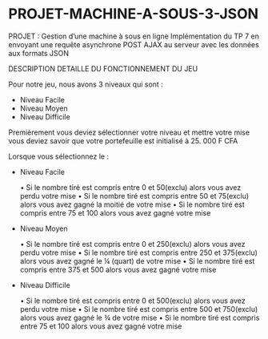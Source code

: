 # PROJET-MACHINE-A-SOUS-3-JSON
PROJET : Gestion d’une machine à sous en ligne Implémentation du TP 7 en envoyant une requête asynchrone POST AJAX au serveur avec les données aux formats JSON

DESCRIPTION DETAILLE DU FONCTIONNEMENT DU JEU

Pour notre jeu, nous avons 3 niveaux qui sont :
-	Niveau Facile
-	Niveau Moyen
-	Niveau Difficile

Premièrement vous deviez sélectionner votre niveau et mettre votre mise vous deviez savoir que votre portefeuille est initialisé à 25. 000 F CFA

Lorsque vous sélectionnez le :
-	Niveau Facile

    •	Si le nombre tiré est compris entre 0 et 50(exclu) alors vous avez perdu votre mise 
    •	Si le nombre tiré est compris entre 50 et 75(exclu) alors vous avez gagné la moitié de votre mise
    •	Si le nombre tiré est compris entre 75 et 100 alors vous avez gagné votre mise

-	Niveau Moyen 

    •	Si le nombre tiré est compris entre 0 et 250(exclu) alors vous avez perdu votre mise 
    •	Si le nombre tiré est compris entre 250 et 375(exclu) alors vous avez gagné le ¼ (quart) de votre mise
    •	Si le nombre tiré est compris entre 375 et 500 alors vous avez gagné votre mise

-	Niveau Difficile

    •	Si le nombre tiré est compris entre 0 et 500(exclu) alors vous avez perdu votre mise 
    •	Si le nombre tiré est compris entre 500 et 750(exclu) alors vous avez gagné le ¾ de votre mise
    •	Si le nombre tiré est compris entre 75 et 100 alors vous avez gagné votre mise



